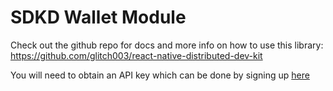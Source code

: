 # SDKD Wallet Module

Check out the github repo for docs and more info on how to use this library: https://github.com/glitch003/react-native-distributed-dev-kit

You will need to obtain an API key which can be done by signing up [here](https://app.sdkd.co)
